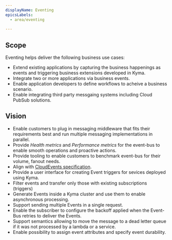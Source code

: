 ```yaml
---
displayName: Eventing
epicsLabels:
  - area/eventing
  
---
```


## Scope

Eventing helps deliver the following business use cases:

* Extend existing applications by capturing the business happenings as events and triggering business extensions developed in Kyma.
* Integrate two or more applications via business events.
* Enable application developers to define workflows to acheive a business scenario.
* Enable integrating third party messgaing systems including Cloud PubSub solutions.

## Vision

* Enable customers to plug in messaging middleware that fits their requirements best and run multiple messaging implementations in parallel. 
* Provide _Health metrics_ and _Performance metrics_ for the event-bus to enable smooth operations and proactive actions.
* Provide tooling to enable customers to benchmark event-bus for their volume, fanout needs.
* Align with [CloudEvents specification](https://github.com/cloudevents/spec).
* Provide a user interface for creating Event triggers for sevices deployed using Kyma.
* Filter events and transfer only those with existing subscriptions (triggers)
* Generate Events inside a Kyma cluster and use them to enable asynchronous processing.
* Support sending multiple Events in a single request.
* Enable the subscriber to configure the backoff applied when the Event-Bus retries to deliver the Events.
* Support semantics allowing to move the message to a dead letter queue if it was not processed by a lambda or a service.
* Enable possibility to assign event attributes and specify event durability.
